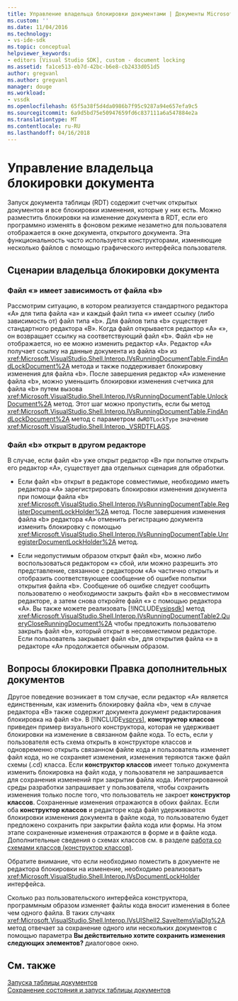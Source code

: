 ```yaml
---
title: Управление владельца блокировки документами | Документы Microsoft
ms.custom: ''
ms.date: 11/04/2016
ms.technology:
- vs-ide-sdk
ms.topic: conceptual
helpviewer_keywords:
- editors [Visual Studio SDK], custom - document locking
ms.assetid: fa1ce513-eb7d-42bc-b6e8-cb2433d051d5
author: gregvanl
ms.author: gregvanl
manager: douge
ms.workload:
- vssdk
ms.openlocfilehash: 65f5a38f5d4da0986b7f95c9287a94e657efa9c5
ms.sourcegitcommit: 6a9d5bd75e50947659fd6c837111a6a547884e2a
ms.translationtype: MT
ms.contentlocale: ru-RU
ms.lasthandoff: 04/16/2018
---
```

# <a name="document-lock-holder-management"></a>Управление владельца блокировки документа
Запуск документа таблицы (RDT) содержит счетчик открытых документов и все блокировки изменения, которые у них есть. Можно разместить блокировки на изменение документа в RDT, если его программно изменять в фоновом режиме незаметно для пользователя отображается в окне документа, открытого документа. Эта функциональность часто используется конструкторами, изменяющие несколько файлов с помощью графического интерфейса пользователя.  
  
## <a name="document-lock-holder-scenarios"></a>Сценарии владельца блокировки документа  
  
### <a name="file-a-has-a-dependence-on-file-b"></a>Файл «» имеет зависимость от файла «b»  
 Рассмотрим ситуацию, в котором реализуется стандартного редактора «A» для типа файла «a» и каждый файл типа «» имеет ссылку (либо зависимость от) файл типа «b». Для файлов типа «b» существует стандартного редактора «B». Когда файл открывается редактор «A» «», он возвращает ссылку на соответствующий файл «b». Файл «b» не отображается, но ее можно изменить редактор «A». Редактор «A» получает ссылку на данные документа из файла «b» из <xref:Microsoft.VisualStudio.Shell.Interop.IVsRunningDocumentTable.FindAndLockDocument%2A> метода и также поддерживает блокировку изменения для файла «b». После завершения редактор «A» изменение файла «b», можно уменьшить блокировки изменения счетчика для файла «b» путем вызова <xref:Microsoft.VisualStudio.Shell.Interop.IVsRunningDocumentTable.UnlockDocument%2A> метод. Этот шаг можно пропустить, если бы метод <xref:Microsoft.VisualStudio.Shell.Interop.IVsRunningDocumentTable.FindAndLockDocument%2A> метод с параметром `dwRDTLockType` значение <xref:Microsoft.VisualStudio.Shell.Interop._VSRDTFLAGS>.  
  
### <a name="file-b-is-opened-by-a-different-editor"></a>Файл «b» открыт в другом редакторе  
 В случае, если файл «b» уже открыт редактор «B» при попытке открыть его редактор «A», существует два отдельных сценария для обработки.  
  
-   Если файл «b» открыт в редакторе совместимые, необходимо иметь редактора «A» зарегистрировать блокировки изменения документа при помощи файла «b» <xref:Microsoft.VisualStudio.Shell.Interop.IVsRunningDocumentTable.RegisterDocumentLockHolder%2A> метод. После завершения изменения файла «b» редактора «A» отменить регистрацию документа изменить блокировку с помощью <xref:Microsoft.VisualStudio.Shell.Interop.IVsRunningDocumentTable.UnregisterDocumentLockHolder%2A> метод.  
  
-   Если недопустимым образом открыт файл «b», можно либо воспользоваться редактором «» сбой, или можно разрешить это представление, связанное с редактором «A» частично открыть и отобразить соответствующее сообщение об ошибке попытки открытия файла «b». Сообщение об ошибке следует сообщить пользователю о необходимости закрыть файл «b» в несовместимом редакторе, а затем снова откройте файл «» с помощью редактора «A». Вы также можете реализовать [!INCLUDE[vsipsdk](../extensibility/includes/vsipsdk_md.md)] метод <xref:Microsoft.VisualStudio.Shell.Interop.IVsRunningDocumentTable2.QueryCloseRunningDocument%2A> чтобы предложить пользователю закрыть файл «b», который открыт в несовместимом редакторе. Если пользователь закрывает файл «b», для открытия файла «» в редакторе «A» продолжается обычным образом.  
  
## <a name="additional-document-edit-lock-considerations"></a>Вопросы блокировки Правка дополнительных документов  
 Другое поведение возникает в том случае, если редактор «A» является единственным, как изменить блокировку файла «b», чем в случае редактора «B» также содержит документа документ редактирования блокировка на файл «b». В [!INCLUDE[vsprvs](../code-quality/includes/vsprvs_md.md)], **конструктор классов** приведен пример визуального конструктора, которая не удерживает блокировки на изменение в связанном файле кода. То есть, если у пользователя есть схема открыть в конструкторе классов и одновременно открыть связанном файле кода и пользователь изменяет файл кода, но не сохраняет изменения, изменения теряются также файл схемы (.cd) класса. Если **конструктор классов** имеет только документа изменить блокировка на файл кода, у пользователя не запрашивается для сохранения изменений при закрытии файла кода. Интегрированной среды разработки запрашивает у пользователя, чтобы сохранить изменения только после того, что пользователь не закроет **конструктор классов**. Сохраненные изменения отражаются в обоих файлах. Если оба **конструктор классов** и редакторе кода файл удерживаются блокировки изменения документа в файле кода, то пользователю будет предложено сохранить при закрытии файла кода или формы. На этом этапе сохраненные изменения отражаются в форме и в файле кода. Дополнительные сведения о схемах классов см. в разделе [работа со схемами классов (конструктор классов)](../ide/working-with-class-diagrams-class-designer.md).  
  
 Обратите внимание, что если необходимо поместить в документе не редактора блокировки на изменение, необходимо реализовать <xref:Microsoft.VisualStudio.Shell.Interop.IVsDocumentLockHolder> интерфейса.  
  
 Сколько раз пользовательского интерфейса конструктора, программным образом изменяет файлы кода вносит изменения в более чем одного файла. В таких случаях <xref:Microsoft.VisualStudio.Shell.Interop.IVsUIShell2.SaveItemsViaDlg%2A> метод отвечает за сохранение одного или нескольких документов с помощью параметра **Вы действительно хотите сохранить изменения следующих элементов?** диалоговое окно.  
  
## <a name="see-also"></a>См. также  
 [Запуска таблицы документов](../extensibility/internals/running-document-table.md)   
 [Сохранение состояния и запуск таблицы документов](../extensibility/internals/persistence-and-the-running-document-table.md)
